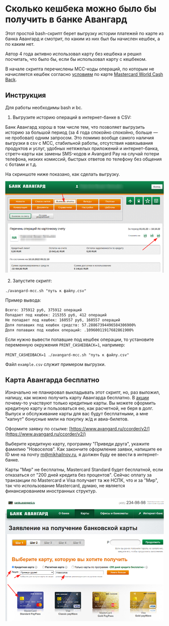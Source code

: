 # Сколько кешбека можно было бы получить в банке Авангард

Этот простой bash-скрипт берет выгрузку истории платежей по карте из банка Авангард и смотрит, по каким из них был бы начислен кешбек, а по каким нет.

Автор 4 года активно использовал карту без кешбека и решил посчитать, что было бы, если бы использовал карту с кешбеком.

В начале скрипта перечислены MCC-коды операций, по которым не начисляется кешбек согласно [условиям](https://avangard.ru/rus/private/cards/exclbonusworld/) по карте [Mastercard World Cash Back](https://avangard.ru/rus/private/cards/salecard/world_mc_cashback/).

## Инструкция

Для работы необходимы bash и bc.

1. Выгрузите историю операций в интернет-банке в CSV:

Банк Авангард хорош в том числе тем, что позволяет выгрузить историю за большой период (за 4 года спокойно спокойно, больше — не пробовал) одним запросом. Это помимо вообще самого наличия выгрузки в csv с MCC, стабильной работы, отсутствия навязывания продуктов и услуг, удобных нетяжелых приложений и интернет-банка, стретч-карты как замены SMS-кодов и Avangard Pay на случай потери телефона, низких комиссий, быстрых ответов по телефону без общения с ботами и т.д.

На скриншоте ниже показано, как сделать выгрузку.

![""](screenshots/screenshot1.png "")

2. Запустите скрипт:

`./avangard-mcc.sh "путь к файлу.csv"`

Пример вывода:

```
Всего: 375912 руб, 375912 операций
Попадает под кешбек: 215355 руб, 412 операций
Не попадает под кешбек: 160557 руб, 160557 операций
Доля попавших под кешбек средств: 57.28867394496584306900%
Доля попавших под кешбек операций: .10960011917682861900%
```

Если нужно вывести попавшие под кешбек операции, то установите переменную окружения `PRINT_CASHEDBACK=1`, например:

`PRINT_CASHEDBACK=1 ./avangard-mcc.sh "путь к файлу.csv"`

Файл `example.csv` служит примером выгрузки.

## Карта Авангарда бесплатно

Изначально не планировал выкладывать этот скрипт, но, раз выложил, напишу, как можно получить карту Авангарда бесплатно. В [акции](https://cards.avangard.ru/friends/) почему-то участвуют только кредитные карты. Вы можете оформить кредитную карту и пользоваться ею, как расчетной, не беря в долг. Выпуск и обслуживание карты для вас будут бесплатными, а мне "капнут" бонусные мили на покупку ж/д и авиа-билетов.

Оформите заявку по ссылке: [https://www.avangard.ru/ccorder/v2/](https://www.avangard.ru/ccorder/v2/)

Выберите кредитную карту, программу "Приведи друга", укажите фамилию "Новоселов". Как закончите оформление заявки, напишите ее ID мне на почту m@mikhailnov.ru, я должен буду ее ввести в интернет-банке.

Карты "Мир" не бесплатны, Mastercard Standard будет бесплатной, если отказаться от "200 дней кредита без процентов". Сейчас оплату за транзакции по Mastercard и Visa получает та же НСПК, что и за "Мир", так что использование Mastercard, думаю, не является финансированием иностранных структур.

![""](screenshots/screenshot2.png "")

